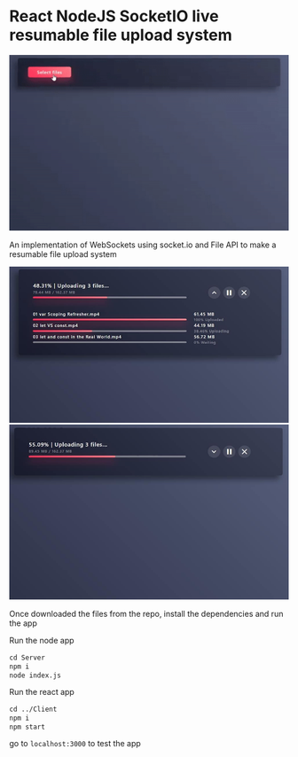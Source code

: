 # React NodeJS SocketIO live resumable file upload system

![Output sample](https://github.com/Nodirbek-Sharipov/FileUpload_React_Node_SocketIO/blob/master/fu.gif)

An implementation of WebSockets using socket.io and File API to make a resumable file upload system

![alt text](https://github.com/Nodirbek-Sharipov/FileUpload_React_Node_SocketIO/blob/master/fu2.jpg "Screenshot 1")
![alt text](https://github.com/Nodirbek-Sharipov/FileUpload_React_Node_SocketIO/blob/master/fu3.jpg "Screenshot 2")

Once downloaded the files from the repo, install the dependencies and run the app

Run the node app
```
cd Server
npm i
node index.js
```

Run the react app
```
cd ../Client
npm i
npm start
```

go to `localhost:3000` to test the app 
